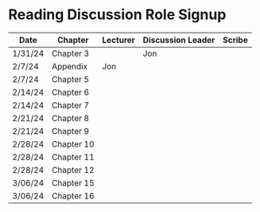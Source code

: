 # Reading Discussion Role Signup

| Date    | Chapter    | Lecturer  | Discussion Leader | Scribe    |
| ------- | ---------- | --------- | ----------------- | --------- |
| 1/31/24 | Chapter 3  |           |     Jon           |           |
| 2/7/24  | Appendix   |     Jon   |                   |           |
| 2/7/24  | Chapter 5  |           |                   |           |
| 2/14/24 | Chapter 6  |           |                   |           |
| 2/14/24 | Chapter 7  |  |             |        |
| 2/21/24 | Chapter 8  |    |              |      |
| 2/21/24 | Chapter 9  |      |                   |     |
| 2/28/24  | Chapter 10 |      |                |      |
| 2/28/24  | Chapter 11 |      |              |   |
| 2/28/24  | Chapter 12 |     |            |  |
| 3/06/24  | Chapter 15 |           |              |      |
| 3/06/24  | Chapter 16 |        |                   |    |
